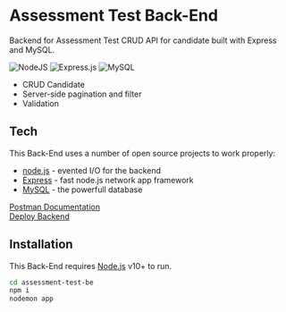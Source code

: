 # Assessment Test Back-End

Backend for Assessment Test CRUD API for candidate built with Express and MySQL.

![NodeJS](https://img.shields.io/badge/node.js-6DA55F?style=for-the-badge&logo=node.js&logoColor=white) ![Express.js](https://img.shields.io/badge/express.js-%23404d59.svg?style=for-the-badge&logo=express&logoColor=%2361DAFB) ![MySQL](https://img.shields.io/badge/mysql-%2300f.svg?style=for-the-badge&logo=mysql&logoColor=white)

- CRUD Candidate
- Server-side pagination and filter
- Validation

## Tech

This Back-End uses a number of open source projects to work properly:

- [node.js](https://nodejs.org/) - evented I/O for the backend
- [Express](https://expressjs.com/) - fast node.js network app framework
- [MySQL](https://www.mysql.com/) - the powerfull database

[Postman Documentation](https://documenter.getpostman.com/view/20247883/2s9Y5Zwhq4) <br>
[Deploy Backend](https://muddy-cape-moth.cyclic.app/) <br>

<!-- [Deploy Frontend](https://food-recipe-fe-react.vercel.app/) <br> -->
<!-- [Frontend Repository](https://github.com/alkarim99/food-recipe-fe-react) <br> -->

## Installation

This Back-End requires [Node.js](https://nodejs.org/) v10+ to run.

```sh
cd assessment-test-be
npm i
nodemon app
```
